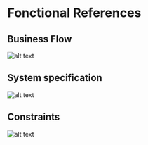# Fonctional References

## Business Flow

![alt text](/assets/images/Business_flow.jpg "Business")

## System specification

![alt text](/assets/images/System_specification.jpg "System")

## Constraints

![alt text](/assets/images/Constraints.jpg "Constraints")
